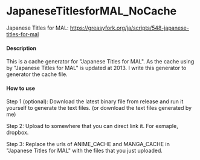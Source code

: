 # JapaneseTitlesforMAL_NoCache
Japanese Titles for MAL: https://greasyfork.org/ja/scripts/548-japanese-titles-for-mal

#### Description
This is a cache generator for "Japanese Titles for MAL". As the cache using by "Japanese Titles for MAL" is updated at 2013. I write this generator to generator the cache file.

#### How to use
Step 1 (optional):
Download the latest binary file from release and run it yourself to generate the text files.
(or download the text files generated by me)

Step 2:
Upload to somewhere that you can direct link it. For exmaple, dropbox.

Step 3:
Replace the urls of ANIME_CACHE and MANGA_CACHE in "Japanese Titles for MAL" with the files that you just uploaded.
